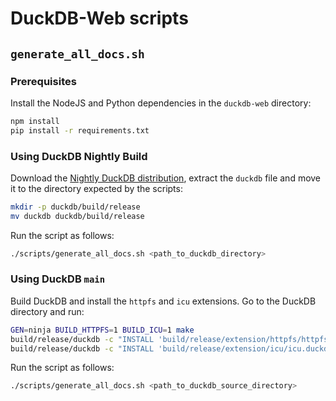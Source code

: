 # DuckDB-Web scripts

## `generate_all_docs.sh`

### Prerequisites

Install the NodeJS and Python dependencies in the `duckdb-web` directory:

```bash
npm install
pip install -r requirements.txt
```

### Using DuckDB Nightly Build

Download the [Nightly DuckDB distribution](https://duckdb.org/docs/installation/?version=main), extract the `duckdb` file and move it to the directory expected by the scripts:

```bash
mkdir -p duckdb/build/release
mv duckdb duckdb/build/release
```

Run the script as follows:

```bash
./scripts/generate_all_docs.sh <path_to_duckdb_directory>
```

### Using DuckDB `main`

Build DuckDB and install the `httpfs` and `icu` extensions. Go to the DuckDB directory and run:

```bash
GEN=ninja BUILD_HTTPFS=1 BUILD_ICU=1 make
build/release/duckdb -c "INSTALL 'build/release/extension/httpfs/httpfs.duckdb_extension';"
build/release/duckdb -c "INSTALL 'build/release/extension/icu/icu.duckdb_extension';"
```

Run the script as follows:

```bash
./scripts/generate_all_docs.sh <path_to_duckdb_source_directory>
```
